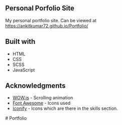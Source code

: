 ## Personal Porfolio Site

My personal portfolio site. Can be viewed at https://ankitkumar72.github.io/Portfolio/

## Built with

- HTML
- CSS
- SCSS
- JavaScript


## Acknowledgments

* [WOW.js](https://mynameismatthieu.com/WOW/) - Scrolling animation
* [Font Awesome](https://fontawesome.com/?from=io/) - Icons used
* [Iconify](https://icon-sets.iconify.design/) - Icons which are there in the skills section.

#   P o r t f o l i o 
 
 